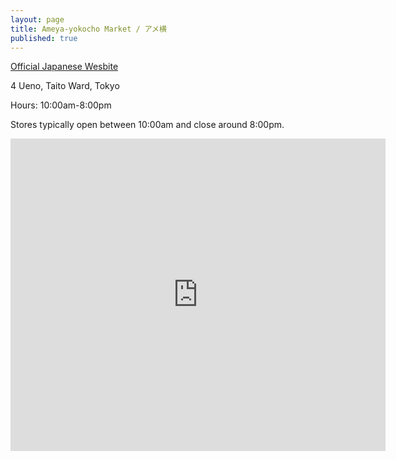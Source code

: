 ```yaml
---
layout: page
title: Ameya-yokocho Market / アメ横
published: true
---
```

[Official Japanese Wesbite](http://www.ameyoko.net/)

4 Ueno, Taito Ward, Tokyo

Hours: 10:00am-8:00pm

Stores typically open between 10:00am and close around 8:00pm.

<div class="mapouter"><div class="gmap_canvas"><iframe width="600" height="500" id="gmap_canvas" src="https://maps.google.com/maps?q=Ameya-Yokochō  &t=&z=17&ie=UTF8&iwloc=&output=embed" frameborder="0" scrolling="no" marginheight="0" marginwidth="0"></iframe></div><a href="https://www.crocothemes.net">wordpress themes</a><style>.mapouter{overflow:hidden;height:500px;width:600px;}.gmap_canvas {background:none!important;height:500px;width:600px;}</style></div>